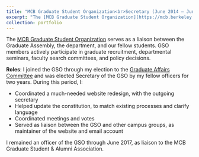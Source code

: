 ```yaml
---
title: "MCB Graduate Student Organization<br>Secretary (June 2014 – June 2016)"
excerpt: "The [MCB Graduate Student Organization](https://mcb.berkeley.edu/groups/gso) serves as a liaison between the Graduate Assembly, the department, and our fellow students."
collection: portfolio
---
```


The [MCB Graduate Student Organization](https://mcb.berkeley.edu/groups/gso) serves as a liaison between the Graduate Assembly, the department, and our fellow students. GSO members actively participate in graduate recruitment, departmental seminars, faculty search committees, and policy decisions.

__Roles__: I joined the GSO through my election to the [Graduate Affairs Committee](/portfolio/6-GAC) and was elected Secretary of the GSO by my fellow officers for two years. During this period, I:
- Coordinated a much-needed website redesign, with the outgoing secretary
- Helped update the constitution, to match existing processes and clarify language
- Coordinated meetings and votes
- Served as liaison between the GSO and other campus groups, as maintainer of the website and email account

I remained an officer of the GSO through June 2017, as liaison to the MCB Graduate Student & Alumni Association.